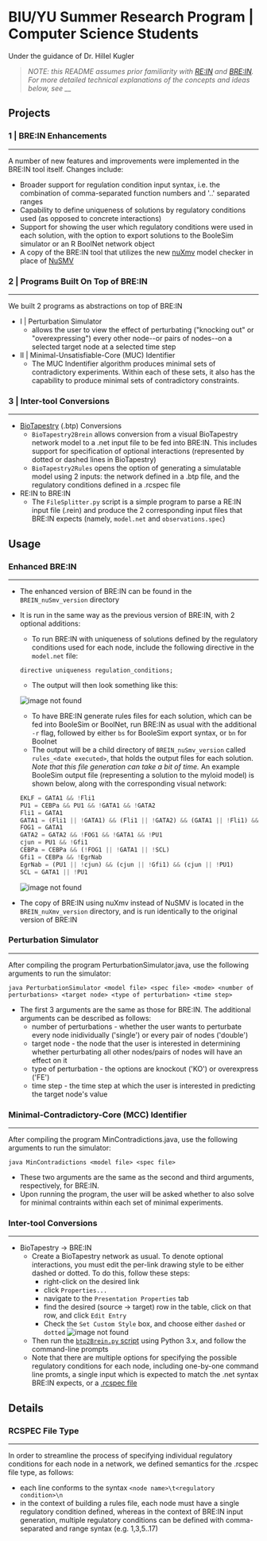 # BIU/YU Summer Research Program | Computer Science Students
Under the guidance of Dr. Hillel Kugler

>*NOTE: this README assumes prior familiarity with [RE:IN](https://www.microsoft.com/en-us/research/project/reasoning-engine-for-interaction-networks-rein/) and [BRE:IN](https://github.com/kuglerh/BREIN). For more detailed technical explanations of the concepts and ideas below, see __*

## Projects
### 1 | BRE:IN Enhancements
----------
A number of new features and improvements were implemented in the BRE:IN tool itself. Changes include:
- Broader support for regulation condition input syntax, i.e. the combination of comma-separated function numbers and '..' separated ranges
- Capability to define uniqueness of solutions by regulatory conditions used (as opposed to concrete interactions)
- Support for showing the user which regulatory conditions were used in each solution, with the option to export solutions to the BooleSim simulator or an R BoolNet network object
- A copy of the BRE:IN tool that utilizes the new [nuXmv](https://nuxmv.fbk.eu/) model checker in place of [NuSMV](https://nusmv.fbk.eu/)
### 2 | Programs Built On Top of BRE:IN
----------
We built 2 programs as abstractions on top of BRE:IN
- I | Perturbation Simulator
    - allows the user to view the effect of perturbating ("knocking out" or "overexpressing") every other node--or pairs of nodes--on a selected target node at a selected time step
- II | Minimal-Unsatisfiable-Core (MUC) Identifier
    - The MUC Indentifier algorithm produces minimal sets of contradictory experiments.  Within each of these sets, it also has the capability to produce minimal sets of contradictory constraints.
### 3 | Inter-tool Conversions
----------
- [BioTapestry](http://www.biotapestry.org/) (.btp) Conversions
    - `BioTapestry2Brein` allows conversion from a visual BioTapestry network model to a .net input file to be fed into BRE:IN. This includes support for specification of optional interactions (represented by dotted or dashed lines in BioTapestry)
    - `BioTapestry2Rules` opens the option of generating a simulatable model using 2 inputs: the network defined in a .btp file, and the regulatory conditions defined in a .rcspec file
- RE:IN to BRE:IN
    - The `FileSplitter.py` script is a simple program to parse a RE:IN input file (.rein) and produce the 2 corresponding input files that BRE:IN expects (namely, `model.net` and `observations.spec`)

## Usage
### Enhanced BRE:IN
----------
- The enhanced version of BRE:IN can be found in the `BREIN_nuSmv_version` directory
- It is run in the same way as the previous version of BRE:IN, with 2 optional additions:
    - To run BRE:IN with uniqueness of solutions defined by the regulatory conditions used for each node, include the following directive in the `model.net` file:
    ```
    directive uniqueness regulation_conditions;
    ```
    - The output will then look something like this:

    ![image not found](media/toy_model2__output_rc.png)
    - To have BRE:IN generate rules files for each solution, which can be fed into BooleSim or BoolNet, run BRE:IN as usual with the additional `-r` flag, followed by either `bs` for BooleSim export syntax, or `bn` for Boolnet
    - The output will be a child directory of `BREIN_nuSmv_version` called `rules_<date executed>`, that holds the output files for each solution. _Note that this file generation can take a bit of time._ An example BooleSim output file (representing a solution to the myloid model) is shown below, along with the corresponding visual network:
    ```javascript
    EKLF = GATA1 && !Fli1
    PU1 = CEBPa && PU1 && !GATA1 && !GATA2
    Fli1 = GATA1
    GATA1 = (Fli1 || !GATA1) && (Fli1 || !GATA2) && (GATA1 || !Fli1) && (GATA1 || !GATA2) && (GATA2 || !Fli1) && (GATA2 || !GATA1) && (GATA2 || !PU1)
    FOG1 = GATA1
    GATA2 = GATA2 && !FOG1 && !GATA1 && !PU1
    cjun = PU1 && !Gfi1
    CEBPa = CEBPa && (!FOG1 || !GATA1 || !SCL)
    Gfi1 = CEBPa && !EgrNab
    EgrNab = (PU1 || !cjun) && (cjun || !Gfi1) && (cjun || !PU1)
    SCL = GATA1 || !PU1
    ```
    ![image not found](media/myloid_boolesim.png)
- The copy of BRE:IN using nuXmv instead of NuSMV is located in the `BREIN_nuXmv_version` directory, and is run identically to the original version of BRE:IN
### Perturbation Simulator
----------
After compiling the program PerturbationSimulator.java, use the following arguments to run the simulator:
```
java PerturbationSimulator <model file> <spec file> <mode> <number of perturbations> <target node> <type of perturbation> <time step>
``` 
- The first 3 arguments are the same as those for BRE:IN. The additional arguments can be described as follows:
    - number of perturbations - whether the user wants to perturbate every node inidividually ('single') or every pair of nodes ('double')
    - target node - the node that the user is interested in determining whether perturbating all other nodes/pairs of nodes will have an effect on it 
    - type of perturbation - the options are knockout ('KO') or overexpress ('FE')
    - time step - the time step at which the user is interested in predicting the target node's value

### Minimal-Contradictory-Core (MCC) Identifier
----------
After compiling the program MinContradictions.java, use the following arguments to run the simulator:
```
java MinContradictions <model file> <spec file>
``` 
- These two arguments are the same as the second and third arguments, respectively, for BRE:IN.
- Upon running the program, the user will be asked whether to also solve for minimal contraints within each set of minimal experiments.
### Inter-tool Conversions
----------
- BioTapestry -> BRE:IN
    - Create a BioTapestry network as usual. To denote optional interactions, you must edit the per-link drawing style to be either dashed or dotted. To do this, follow these steps:
        - right-click on the desired link
        - click `Properties...`
        - navigate to the `Presentation Properties` tab
        - find the desired (source -> target) row in the table, click on that row, and click `Edit Entry`
        - Check the `Set Custom Style` box, and choose either `dashed` or `dotted`
        ![image not found](media/make_link_optional_btp.gif)
    - Then run the [`btp2Brein.py` script](BioTapestry2Brein/btp2Brein.py) using Python 3.x, and follow the command-line prompts
    - Note that there are multiple options for specifying the possible regulatory conditions for each node, including one-by-one command line promts, a single input which is expected to match the .net syntax BRE:IN expects, or a [.rcspec file](https://github.com/jmcaplan/biu-cs-2021#rcspec-file-type) 


## Details
### RCSPEC File Type
----------
In order to streamline the process of specifying individual regulatory conditions for each node in a network, we defined semantics for the .rcspec file type, as follows:
- each line conforms to the syntax `<node name>\t<regulatory condition>\n`
- in the context of building a rules file, each node must have a single regulatory condition defined, whereas in the context of BRE:IN input generation, multiple regulatory conditions can be defined with comma-separated and range syntax (e.g. 1,3,5..17)
